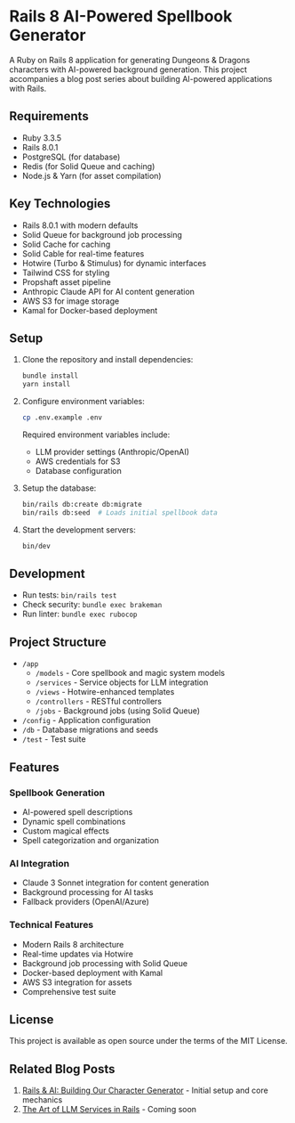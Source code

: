 # Rails 8 AI-Powered Spellbook Generator

A Ruby on Rails 8 application for generating Dungeons & Dragons characters with AI-powered background generation. This project accompanies a blog post series about building AI-powered applications with Rails.

## Requirements

- Ruby 3.3.5
- Rails 8.0.1
- PostgreSQL (for database)
- Redis (for Solid Queue and caching)
- Node.js & Yarn (for asset compilation)

## Key Technologies

- Rails 8.0.1 with modern defaults
- Solid Queue for background job processing
- Solid Cache for caching
- Solid Cable for real-time features
- Hotwire (Turbo & Stimulus) for dynamic interfaces
- Tailwind CSS for styling
- Propshaft asset pipeline
- Anthropic Claude API for AI content generation
- AWS S3 for image storage
- Kamal for Docker-based deployment

## Setup

1. Clone the repository and install dependencies:

   ```bash
   bundle install
   yarn install
   ```

2. Configure environment variables:

   ```bash
   cp .env.example .env
   ```

   Required environment variables include:

   - LLM provider settings (Anthropic/OpenAI)
   - AWS credentials for S3
   - Database configuration

3. Setup the database:

   ```bash
   bin/rails db:create db:migrate
   bin/rails db:seed  # Loads initial spellbook data
   ```

4. Start the development servers:

   ```bash
   bin/dev
   ```

## Development

- Run tests: `bin/rails test`
- Check security: `bundle exec brakeman`
- Run linter: `bundle exec rubocop`

## Project Structure

- `/app`
  - `/models` - Core spellbook and magic system models
  - `/services` - Service objects for LLM integration
  - `/views` - Hotwire-enhanced templates
  - `/controllers` - RESTful controllers
  - `/jobs` - Background jobs (using Solid Queue)
- `/config` - Application configuration
- `/db` - Database migrations and seeds
- `/test` - Test suite

## Features

### Spellbook Generation

- AI-powered spell descriptions
- Dynamic spell combinations
- Custom magical effects
- Spell categorization and organization

### AI Integration

- Claude 3 Sonnet integration for content generation
- Background processing for AI tasks
- Fallback providers (OpenAI/Azure)

### Technical Features

- Modern Rails 8 architecture
- Real-time updates via Hotwire
- Background job processing with Solid Queue
- Docker-based deployment with Kamal
- AWS S3 integration for assets
- Comprehensive test suite

## License

This project is available as open source under the terms of the MIT License.

## Related Blog Posts

1. [Rails & AI: Building Our Character Generator](link-to-post-1) - Initial setup and core mechanics
2. [The Art of LLM Services in Rails](link-to-post-2) - Coming soon
